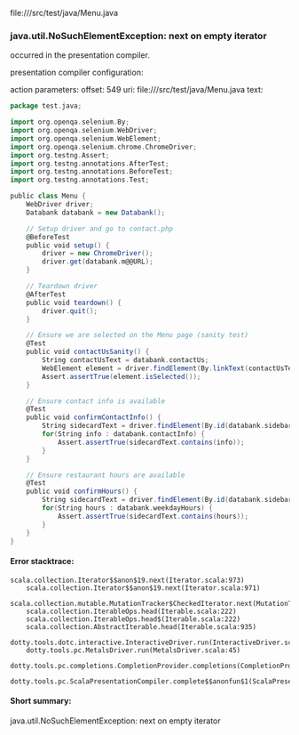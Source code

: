 file://<WORKSPACE>/src/test/java/Menu.java
### java.util.NoSuchElementException: next on empty iterator

occurred in the presentation compiler.

presentation compiler configuration:


action parameters:
offset: 549
uri: file://<WORKSPACE>/src/test/java/Menu.java
text:
```scala
package test.java;

import org.openqa.selenium.By;
import org.openqa.selenium.WebDriver;
import org.openqa.selenium.WebElement;
import org.openqa.selenium.chrome.ChromeDriver;
import org.testng.Assert;
import org.testng.annotations.AfterTest;
import org.testng.annotations.BeforeTest;
import org.testng.annotations.Test;

public class Menu {
	WebDriver driver;
    Databank databank = new Databank();

	// Setup driver and go to contact.php
    @BeforeTest
    public void setup() {
        driver = new ChromeDriver();
        driver.get(databank.m@@URL);
    }

    // Teardown driver
    @AfterTest
    public void teardown() {
        driver.quit();
    }

	// Ensure we are selected on the Menu page (sanity test)
    @Test
    public void contactUsSanity() {
        String contactUsText = databank.contactUs;
        WebElement element = driver.findElement(By.linkText(contactUsText));
        Assert.assertTrue(element.isSelected());
    }

	// Ensure contact info is available
    @Test
    public void confirmContactInfo() {
        String sidecardText = driver.findElement(By.id(databank.sidebarId)).getText();
		for(String info : databank.contactInfo) {
			Assert.assertTrue(sidecardText.contains(info));
		}
    }

	// Ensure restaurant hours are available
    @Test
    public void confirmHours() {
		String sidecardText = driver.findElement(By.id(databank.sidebarId)).getText();
		for(String hours : databank.weekdayHours) {
			Assert.assertTrue(sidecardText.contains(hours));
		}
    }
}

```



#### Error stacktrace:

```
scala.collection.Iterator$$anon$19.next(Iterator.scala:973)
	scala.collection.Iterator$$anon$19.next(Iterator.scala:971)
	scala.collection.mutable.MutationTracker$CheckedIterator.next(MutationTracker.scala:76)
	scala.collection.IterableOps.head(Iterable.scala:222)
	scala.collection.IterableOps.head$(Iterable.scala:222)
	scala.collection.AbstractIterable.head(Iterable.scala:935)
	dotty.tools.dotc.interactive.InteractiveDriver.run(InteractiveDriver.scala:164)
	dotty.tools.pc.MetalsDriver.run(MetalsDriver.scala:45)
	dotty.tools.pc.completions.CompletionProvider.completions(CompletionProvider.scala:50)
	dotty.tools.pc.ScalaPresentationCompiler.complete$$anonfun$1(ScalaPresentationCompiler.scala:146)
```
#### Short summary: 

java.util.NoSuchElementException: next on empty iterator